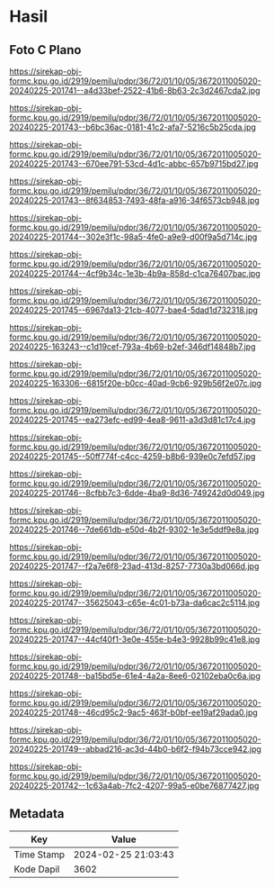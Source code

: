 # Hasil

## Foto C Plano

https://sirekap-obj-formc.kpu.go.id/2919/pemilu/pdpr/36/72/01/10/05/3672011005020-20240225-201741--a4d33bef-2522-41b6-8b63-2c3d2467cda2.jpg

https://sirekap-obj-formc.kpu.go.id/2919/pemilu/pdpr/36/72/01/10/05/3672011005020-20240225-201743--b6bc36ac-0181-41c2-afa7-5216c5b25cda.jpg

https://sirekap-obj-formc.kpu.go.id/2919/pemilu/pdpr/36/72/01/10/05/3672011005020-20240225-201743--670ee791-53cd-4d1c-abbc-657b9715bd27.jpg

https://sirekap-obj-formc.kpu.go.id/2919/pemilu/pdpr/36/72/01/10/05/3672011005020-20240225-201743--8f634853-7493-48fa-a916-34f6573cb948.jpg

https://sirekap-obj-formc.kpu.go.id/2919/pemilu/pdpr/36/72/01/10/05/3672011005020-20240225-201744--302e3f1c-98a5-4fe0-a9e9-d00f9a5d714c.jpg

https://sirekap-obj-formc.kpu.go.id/2919/pemilu/pdpr/36/72/01/10/05/3672011005020-20240225-201744--4cf9b34c-1e3b-4b9a-858d-c1ca76407bac.jpg

https://sirekap-obj-formc.kpu.go.id/2919/pemilu/pdpr/36/72/01/10/05/3672011005020-20240225-201745--6967da13-21cb-4077-bae4-5dad1d732318.jpg

https://sirekap-obj-formc.kpu.go.id/2919/pemilu/pdpr/36/72/01/10/05/3672011005020-20240225-163243--c1d19cef-793a-4b69-b2ef-346df14848b7.jpg

https://sirekap-obj-formc.kpu.go.id/2919/pemilu/pdpr/36/72/01/10/05/3672011005020-20240225-163306--6815f20e-b0cc-40ad-9cb6-929b56f2e07c.jpg

https://sirekap-obj-formc.kpu.go.id/2919/pemilu/pdpr/36/72/01/10/05/3672011005020-20240225-201745--ea273efc-ed99-4ea8-9611-a3d3d81c17c4.jpg

https://sirekap-obj-formc.kpu.go.id/2919/pemilu/pdpr/36/72/01/10/05/3672011005020-20240225-201745--50ff774f-c4cc-4259-b8b6-939e0c7efd57.jpg

https://sirekap-obj-formc.kpu.go.id/2919/pemilu/pdpr/36/72/01/10/05/3672011005020-20240225-201746--8cfbb7c3-6dde-4ba9-8d36-749242d0d049.jpg

https://sirekap-obj-formc.kpu.go.id/2919/pemilu/pdpr/36/72/01/10/05/3672011005020-20240225-201746--7de661db-e50d-4b2f-9302-1e3e5ddf9e8a.jpg

https://sirekap-obj-formc.kpu.go.id/2919/pemilu/pdpr/36/72/01/10/05/3672011005020-20240225-201747--f2a7e6f8-23ad-413d-8257-7730a3bd066d.jpg

https://sirekap-obj-formc.kpu.go.id/2919/pemilu/pdpr/36/72/01/10/05/3672011005020-20240225-201747--35625043-c65e-4c01-b73a-da6cac2c5114.jpg

https://sirekap-obj-formc.kpu.go.id/2919/pemilu/pdpr/36/72/01/10/05/3672011005020-20240225-201747--44cf40f1-3e0e-455e-b4e3-9928b99c41e8.jpg

https://sirekap-obj-formc.kpu.go.id/2919/pemilu/pdpr/36/72/01/10/05/3672011005020-20240225-201748--ba15bd5e-61e4-4a2a-8ee6-02102eba0c6a.jpg

https://sirekap-obj-formc.kpu.go.id/2919/pemilu/pdpr/36/72/01/10/05/3672011005020-20240225-201748--46cd95c2-9ac5-463f-b0bf-ee19af29ada0.jpg

https://sirekap-obj-formc.kpu.go.id/2919/pemilu/pdpr/36/72/01/10/05/3672011005020-20240225-201749--abbad216-ac3d-44b0-b6f2-f94b73cce942.jpg

https://sirekap-obj-formc.kpu.go.id/2919/pemilu/pdpr/36/72/01/10/05/3672011005020-20240225-201742--1c63a4ab-7fc2-4207-99a5-e0be76877427.jpg


## Metadata

| Key        | Value               |
| ---------- | ------------------- |
| Time Stamp | 2024-02-25 21:03:43 |
| Kode Dapil | 3602                |




